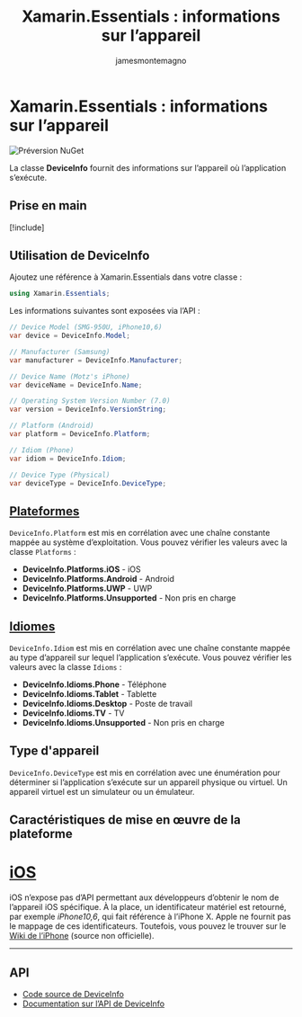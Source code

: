 ﻿---
title: 'Xamarin.Essentials : informations sur l’appareil'
description: Ce document décrit la classe DeviceInfo de Xamarin.Essentials, qui fournit des informations sur l’appareil où l’application s’exécute.
ms.assetid: A1AC5373-926A-4FB6-8D7D-4B87EB8EB522
author: jamesmontemagno
ms.author: jamont
ms.date: 05/04/2018
ms.openlocfilehash: 530b04446703d78452357b2c9f9089e59ebf6e6c
ms.sourcegitcommit: 729035af392dc60edb9d99d3dc13d1ef69d5e46c
ms.translationtype: HT
ms.contentlocale: fr-FR
ms.lasthandoff: 10/31/2018
ms.locfileid: "50674811"
---
# <a name="xamarinessentials-device-information"></a>Xamarin.Essentials : informations sur l’appareil

![Préversion NuGet](~/media/shared/pre-release.png)

La classe **DeviceInfo** fournit des informations sur l’appareil où l’application s’exécute.

## <a name="get-started"></a>Prise en main

[!include[](~/essentials/includes/get-started.md)]

## <a name="using-deviceinfo"></a>Utilisation de DeviceInfo

Ajoutez une référence à Xamarin.Essentials dans votre classe :

```csharp
using Xamarin.Essentials;
```

Les informations suivantes sont exposées via l’API :

```csharp
// Device Model (SMG-950U, iPhone10,6)
var device = DeviceInfo.Model;

// Manufacturer (Samsung)
var manufacturer = DeviceInfo.Manufacturer;

// Device Name (Motz's iPhone)
var deviceName = DeviceInfo.Name;

// Operating System Version Number (7.0)
var version = DeviceInfo.VersionString;

// Platform (Android)
var platform = DeviceInfo.Platform;

// Idiom (Phone)
var idiom = DeviceInfo.Idiom;

// Device Type (Physical)
var deviceType = DeviceInfo.DeviceType;
```

## <a name="platformsxrefxamarinessentialsdeviceinfoplatforms"></a>[Plateformes](xref:Xamarin.Essentials.DeviceInfo.Platforms)

`DeviceInfo.Platform` est mis en corrélation avec une chaîne constante mappée au système d’exploitation. Vous pouvez vérifier les valeurs avec la classe `Platforms` :

- **DeviceInfo.Platforms.iOS** - iOS
- **DeviceInfo.Platforms.Android** - Android
- **DeviceInfo.Platforms.UWP** - UWP
- **DeviceInfo.Platforms.Unsupported** - Non pris en charge

## <a name="idiomsxrefxamarinessentialsdeviceinfoidioms"></a>[Idiomes](xref:Xamarin.Essentials.DeviceInfo.Idioms)

`DeviceInfo.Idiom` est mis en corrélation avec une chaîne constante mappée au type d’appareil sur lequel l’application s’exécute. Vous pouvez vérifier les valeurs avec la classe `Idioms` :

- **DeviceInfo.Idioms.Phone** - Téléphone
- **DeviceInfo.Idioms.Tablet** - Tablette
- **DeviceInfo.Idioms.Desktop** - Poste de travail
- **DeviceInfo.Idioms.TV** - TV
- **DeviceInfo.Idioms.Unsupported** - Non pris en charge

## <a name="device-type"></a>Type d'appareil

`DeviceInfo.DeviceType` est mis en corrélation avec une énumération pour déterminer si l’application s’exécute sur un appareil physique ou virtuel. Un appareil virtuel est un simulateur ou un émulateur.

## <a name="platform-implementation-specifics"></a>Caractéristiques de mise en œuvre de la plateforme

# <a name="iostabios"></a>[iOS](#tab/ios)

iOS n’expose pas d’API permettant aux développeurs d’obtenir le nom de l’appareil iOS spécifique. À la place, un identificateur matériel est retourné, par exemple _iPhone10,6_, qui fait référence à l’iPhone X. Apple ne fournit pas le mappage de ces identificateurs. Toutefois, vous pouvez le trouver sur le [Wiki de l’iPhone](https://www.theiphonewiki.com/wiki/Models) (source non officielle).

--------------

## <a name="api"></a>API

- [Code source de DeviceInfo](https://github.com/xamarin/Essentials/tree/master/Xamarin.Essentials/DeviceInfo)
- [Documentation sur l’API de DeviceInfo](xref:Xamarin.Essentials.DeviceInfo)
